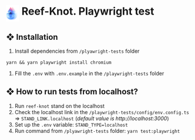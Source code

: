 # <img src="logo.svg" alt='Reef Knot logo' height='45' align='top'/> Reef-Knot. Playwright test 

## ❖ Installation
1. Install dependencies from `/plyawright-tests` folder
```
yarn && yarn playwright install chromium
```
1. Fill the `.env` with `.env.example` in the `/playwright-tests` folder

## ❖ How to run tests from localhost?
1. Run `reef-knot` stand on the localhost
2. Check the localhost link in the `/playwright-tests/config/env.config.ts` => `STAND_LINK.localhost` (_default value is http://localhost:3000_)
3. Set up the `.env` variable: `STAND_TYPE=localhost`
4. Run command from `/plyawright-tests` folder: `yarn test:playwright`